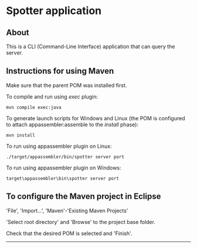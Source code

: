 # Spotter application

## About

This is a CLI (Command-Line Interface) application that can query the server.


## Instructions for using Maven

Make sure that the parent POM was installed first.

To compile and run using _exec_ plugin:

```
mvn compile exec:java
```

To generate launch scripts for Windows and Linux
(the POM is configured to attach appassembler:assemble to the _install_ phase):

```
mvn install
```

To run using appassembler plugin on Linux:

```
./target/appassembler/bin/spotter server port
```

To run using appassembler plugin on Windows:

```
target\appassembler\bin\spotter server port
```


## To configure the Maven project in Eclipse

'File', 'Import...', 'Maven'-'Existing Maven Projects'

'Select root directory' and 'Browse' to the project base folder.

Check that the desired POM is selected and 'Finish'.


----

